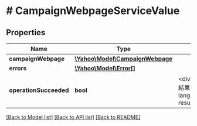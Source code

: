 # # CampaignWebpageServiceValue

## Properties

Name | Type | Description | Notes
------------ | ------------- | ------------- | -------------
**campaignWebpage** | [**\Yahoo\Model\CampaignWebpage**](CampaignWebpage.md) |  | [optional] 
**errors** | [**\Yahoo\Model\Error[]**](Error.md) |  | [optional] 
**operationSucceeded** | **bool** | &lt;div lang&#x3D;\&quot;ja\&quot;&gt;処理結果&lt;/div&gt;&lt;div lang&#x3D;\&quot;en\&quot;&gt;Operation result&lt;/div&gt; | [optional] 

[[Back to Model list]](../../README.md#documentation-for-models) [[Back to API list]](../../README.md#documentation-for-api-endpoints) [[Back to README]](../../README.md)



